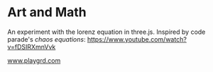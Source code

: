 # Art and Math

An experiment with the lorenz equation in three.js. Inspired by code parade's *chaos equations*: https://www.youtube.com/watch?v=fDSIRXmnVvk

www.playgrd.com
